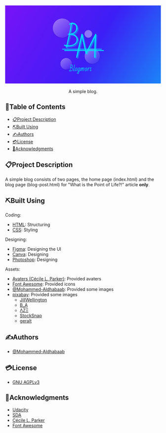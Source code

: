 <p align="center">
  <img src="assets/banner/banner.png" alt="project logo" />
</p>


<p align="center">
  A simple blog.
</p>


## 📂Table of Contents
- [📋Project Description](#project-description)
- [⛏️Built Using](#️built-using)
- [✍Authors](#authors)
- [💳License](#license)
- [🏅Acknowledgments](#acknowledgments)

## 📋Project Description
A simple blog consists of two pages, the home page (index.html) and the blog page (blog-post.html) for "What is the Point of Life?!" article **only**.


## ⛏️Built Using
Coding:
- [HTML](https://developer.mozilla.org/en-US/docs/Web/HTML): Structuring
- [CSS](https://developer.mozilla.org/en-US/docs/Web/CSS): Styling

Designing:
- [Figma](https://www.figma.com/): Designing the UI
- [Canva](https://www.canva.com/): Designing 
- [Photoshop](https://www.adobe.com/products/photoshop.html): Designing

Assets:
- [Avaters (Cécile L. Parker)](https://dribbble.com/Cecile0112358): Provided avaters
- [Font Awesome](https://fontawesome.com/v4/icons/): Provided icons
- [@Mohammed-Aldhabaab](github.com/Mohammed-Aldhabaab): Provided some images
- [pixabay](https://pixabay.com): Provided some images
  - [JillWellington](https://pixabay.com/users/jillwellington-334088/)
  - [B_A](https://pixabay.com/users/b_a-363247/)
  - [ΛΖΞ](https://pixabay.com/users/%CE%BB%CE%B6%CE%BE-3271136/)
  - [StockSnap](https://pixabay.com/users/stocksnap-894430/)
  - [geralt](https://pixabay.com/users/geralt-9301/)

## ✍Authors
- [@Mohammed-Aldhabaab](github.com/Mohammed-Aldhabaab)


## 💳License
- [GNU AGPLv3](https://choosealicense.com/licenses/agpl-3.0/)


## 🏅Acknowledgments
- [Udacity](udacity.com)
- [SDA](https://sda.edu.sa/)
- [Cécile L. Parker](https://dribbble.com/Cecile0112358)
- [Font Awesome](https://fontawesome.com/v4/icons/)
